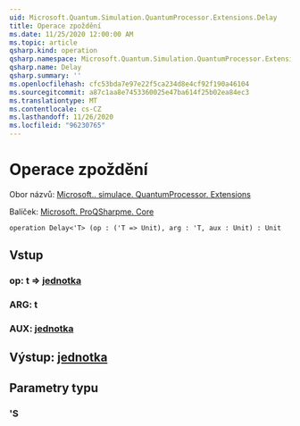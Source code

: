 ```yaml
---
uid: Microsoft.Quantum.Simulation.QuantumProcessor.Extensions.Delay
title: Operace zpoždění
ms.date: 11/25/2020 12:00:00 AM
ms.topic: article
qsharp.kind: operation
qsharp.namespace: Microsoft.Quantum.Simulation.QuantumProcessor.Extensions
qsharp.name: Delay
qsharp.summary: ''
ms.openlocfilehash: cfc53bda7e97e22f5ca234d8e4cf92f190a46104
ms.sourcegitcommit: a87c1aa8e7453360025e47ba614f25b02ea84ec3
ms.translationtype: MT
ms.contentlocale: cs-CZ
ms.lasthandoff: 11/26/2020
ms.locfileid: "96230765"
---
```

# <a name="delay-operation"></a>Operace zpoždění

Obor názvů: [Microsoft.. simulace. QuantumProcessor. Extensions](xref:Microsoft.Quantum.Simulation.QuantumProcessor.Extensions)

Balíček: [Microsoft. ProQSharpme. Core](https://nuget.org/packages/Microsoft.Quantum.QSharp.Core)




```qsharp
operation Delay<'T> (op : ('T => Unit), arg : 'T, aux : Unit) : Unit
```


## <a name="input"></a>Vstup

### <a name="op--t--unit"></a>op: t => [jednotka](xref:microsoft.quantum.lang-ref.unit) 




### <a name="arg--t"></a>ARG: t




### <a name="aux--unit"></a>AUX: [jednotka](xref:microsoft.quantum.lang-ref.unit)





## <a name="output--unit"></a>Výstup: [jednotka](xref:microsoft.quantum.lang-ref.unit)



## <a name="type-parameters"></a>Parametry typu

### <a name="t"></a>'S

